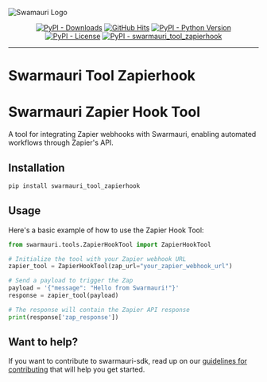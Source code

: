
![Swamauri Logo](https://res.cloudinary.com/dbjmpekvl/image/upload/v1730099724/Swarmauri-logo-lockup-2048x757_hww01w.png)

<p align="center">
    <a href="https://pypi.org/project/swarmauri_tool_zapierhook/">
        <img src="https://img.shields.io/pypi/dm/swarmauri_tool_zapierhook" alt="PyPI - Downloads"/></a>
    <a href="https://github.com/swarmauri/swarmauri-sdk/pkgs/community/swarmauri_tool_zapierhook/README.md">
        <img src="https://hits.seeyoufarm.com/api/count/incr/badge.svg?url=https://github.com/swarmauri/swarmauri-sdk/pkgs/community/swarmauri_tool_zapierhook/README.md&count_bg=%2379C83D&title_bg=%23555555&icon=&icon_color=%23E7E7E7&title=hits&edge_flat=false" alt="GitHub Hits"/></a>
    <a href="https://pypi.org/project/swarmauri_tool_zapierhook/">
        <img src="https://img.shields.io/pypi/pyversions/swarmauri_tool_zapierhook" alt="PyPI - Python Version"/></a>
    <a href="https://pypi.org/project/swarmauri_tool_zapierhook/">
        <img src="https://img.shields.io/pypi/l/swarmauri_tool_zapierhook" alt="PyPI - License"/></a>
    <a href="https://pypi.org/project/swarmauri_tool_zapierhook/">
        <img src="https://img.shields.io/pypi/v/swarmauri_tool_zapierhook?label=swarmauri_tool_zapierhook&color=green" alt="PyPI - swarmauri_tool_zapierhook"/></a>
</p>

---

# Swarmauri Tool Zapierhook
# Swarmauri Zapier Hook Tool

A tool for integrating Zapier webhooks with Swarmauri, enabling automated workflows through Zapier's API.

## Installation

```bash
pip install swarmauri_tool_zapierhook
```

## Usage

Here's a basic example of how to use the Zapier Hook Tool:

```python
from swarmauri.tools.ZapierHookTool import ZapierHookTool

# Initialize the tool with your Zapier webhook URL
zapier_tool = ZapierHookTool(zap_url="your_zapier_webhook_url")

# Send a payload to trigger the Zap
payload = '{"message": "Hello from Swarmauri!"}'
response = zapier_tool(payload)

# The response will contain the Zapier API response
print(response['zap_response'])
```

## Want to help?

If you want to contribute to swarmauri-sdk, read up on our [guidelines for contributing](https://github.com/swarmauri/swarmauri-sdk/blob/master/contributing.md) that will help you get started.

